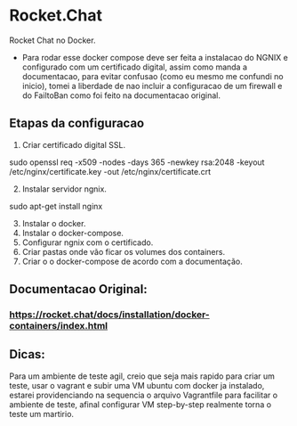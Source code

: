 # Rocket.Chat
Rocket Chat no Docker.

- Para rodar esse docker compose deve ser feita a instalacao do NGNIX e configurado com um certificado digital, assim como manda a documentacao, para evitar confusao (como eu mesmo me confundi no inicio), tomei a liberdade de nao incluir a configuracao de um firewall e do FailtoBan como foi feito na documentacao original.

## Etapas da configuracao

1. Criar certificado digital SSL.

sudo openssl req -x509 -nodes -days 365 -newkey rsa:2048 -keyout /etc/nginx/certificate.key -out /etc/nginx/certificate.crt

2. Instalar servidor ngnix.

sudo apt-get install nginx

3. Instalar o docker.
4. Instalar o docker-compose.
5. Configurar ngnix com o certificado.
6. Criar pastas onde vão ficar os volumes dos containers.
7. Criar o o docker-compose de acordo com a documentação.

## Documentacao Original:
### https://rocket.chat/docs/installation/docker-containers/index.html

## Dicas:
Para um ambiente de teste agil, creio que seja mais rapido para criar um teste, usar o vagrant e subir uma VM ubuntu com docker ja instalado, estarei providenciando na sequencia o arquivo Vagrantfile para facilitar o ambiente de teste, afinal configurar VM step-by-step realmente torna o teste um martirio.
